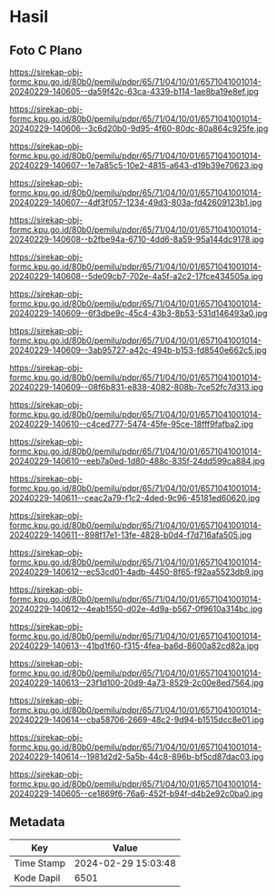 # Hasil

## Foto C Plano

https://sirekap-obj-formc.kpu.go.id/80b0/pemilu/pdpr/65/71/04/10/01/6571041001014-20240229-140605--da59f42c-63ca-4339-b114-1ae8ba19e8ef.jpg

https://sirekap-obj-formc.kpu.go.id/80b0/pemilu/pdpr/65/71/04/10/01/6571041001014-20240229-140606--3c6d20b0-9d95-4f60-80dc-80a864c925fe.jpg

https://sirekap-obj-formc.kpu.go.id/80b0/pemilu/pdpr/65/71/04/10/01/6571041001014-20240229-140607--1e7a85c5-10e2-4815-a643-d19b39e70623.jpg

https://sirekap-obj-formc.kpu.go.id/80b0/pemilu/pdpr/65/71/04/10/01/6571041001014-20240229-140607--4df3f057-1234-49d3-803a-fd42609123b1.jpg

https://sirekap-obj-formc.kpu.go.id/80b0/pemilu/pdpr/65/71/04/10/01/6571041001014-20240229-140608--b2fbe94a-6710-4dd6-8a59-95a144dc9178.jpg

https://sirekap-obj-formc.kpu.go.id/80b0/pemilu/pdpr/65/71/04/10/01/6571041001014-20240229-140608--5de09cb7-702e-4a5f-a2c2-17fce434505a.jpg

https://sirekap-obj-formc.kpu.go.id/80b0/pemilu/pdpr/65/71/04/10/01/6571041001014-20240229-140609--6f3dbe9c-45c4-43b3-8b53-531d146493a0.jpg

https://sirekap-obj-formc.kpu.go.id/80b0/pemilu/pdpr/65/71/04/10/01/6571041001014-20240229-140609--3ab95727-a42c-494b-b153-fd8540e662c5.jpg

https://sirekap-obj-formc.kpu.go.id/80b0/pemilu/pdpr/65/71/04/10/01/6571041001014-20240229-140609--08f6b831-e838-4082-808b-7ce52fc7d313.jpg

https://sirekap-obj-formc.kpu.go.id/80b0/pemilu/pdpr/65/71/04/10/01/6571041001014-20240229-140610--c4ced777-5474-45fe-95ce-18fff9fafba2.jpg

https://sirekap-obj-formc.kpu.go.id/80b0/pemilu/pdpr/65/71/04/10/01/6571041001014-20240229-140610--eeb7a0ed-1d80-488c-835f-24dd599ca884.jpg

https://sirekap-obj-formc.kpu.go.id/80b0/pemilu/pdpr/65/71/04/10/01/6571041001014-20240229-140611--ceac2a79-f1c2-4ded-9c96-45181ed60620.jpg

https://sirekap-obj-formc.kpu.go.id/80b0/pemilu/pdpr/65/71/04/10/01/6571041001014-20240229-140611--898f17e1-13fe-4828-b0d4-f7d716afa505.jpg

https://sirekap-obj-formc.kpu.go.id/80b0/pemilu/pdpr/65/71/04/10/01/6571041001014-20240229-140612--ec53cd01-4adb-4450-8f65-f92aa5523db9.jpg

https://sirekap-obj-formc.kpu.go.id/80b0/pemilu/pdpr/65/71/04/10/01/6571041001014-20240229-140612--4eab1550-d02e-4d9a-b567-0f9610a314bc.jpg

https://sirekap-obj-formc.kpu.go.id/80b0/pemilu/pdpr/65/71/04/10/01/6571041001014-20240229-140613--41bd1f60-f315-4fea-ba6d-8600a82cd82a.jpg

https://sirekap-obj-formc.kpu.go.id/80b0/pemilu/pdpr/65/71/04/10/01/6571041001014-20240229-140613--23f1d100-20d9-4a73-8529-2c00e8ed7564.jpg

https://sirekap-obj-formc.kpu.go.id/80b0/pemilu/pdpr/65/71/04/10/01/6571041001014-20240229-140614--cba58706-2669-48c2-9d94-b1515dcc8e01.jpg

https://sirekap-obj-formc.kpu.go.id/80b0/pemilu/pdpr/65/71/04/10/01/6571041001014-20240229-140614--1981d2d2-5a5b-44c8-896b-bf5cd87dac03.jpg

https://sirekap-obj-formc.kpu.go.id/80b0/pemilu/pdpr/65/71/04/10/01/6571041001014-20240229-140605--ce1869f6-76a6-452f-b94f-d4b2e92c0ba0.jpg


## Metadata

| Key        | Value               |
| ---------- | ------------------- |
| Time Stamp | 2024-02-29 15:03:48 |
| Kode Dapil | 6501                |



